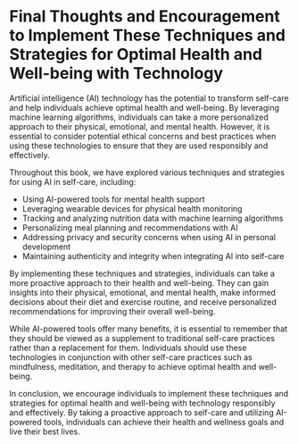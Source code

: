 Final Thoughts and Encouragement to Implement These Techniques and Strategies for Optimal Health and Well-being with Technology
===========================================================================================================================================

Artificial intelligence (AI) technology has the potential to transform self-care and help individuals achieve optimal health and well-being. By leveraging machine learning algorithms, individuals can take a more personalized approach to their physical, emotional, and mental health. However, it is essential to consider potential ethical concerns and best practices when using these technologies to ensure that they are used responsibly and effectively.

Throughout this book, we have explored various techniques and strategies for using AI in self-care, including:

* Using AI-powered tools for mental health support
* Leveraging wearable devices for physical health monitoring
* Tracking and analyzing nutrition data with machine learning algorithms
* Personalizing meal planning and recommendations with AI
* Addressing privacy and security concerns when using AI in personal development
* Maintaining authenticity and integrity when integrating AI into self-care

By implementing these techniques and strategies, individuals can take a more proactive approach to their health and well-being. They can gain insights into their physical, emotional, and mental health, make informed decisions about their diet and exercise routine, and receive personalized recommendations for improving their overall well-being.

While AI-powered tools offer many benefits, it is essential to remember that they should be viewed as a supplement to traditional self-care practices rather than a replacement for them. Individuals should use these technologies in conjunction with other self-care practices such as mindfulness, meditation, and therapy to achieve optimal health and well-being.

In conclusion, we encourage individuals to implement these techniques and strategies for optimal health and well-being with technology responsibly and effectively. By taking a proactive approach to self-care and utilizing AI-powered tools, individuals can achieve their health and wellness goals and live their best lives.
